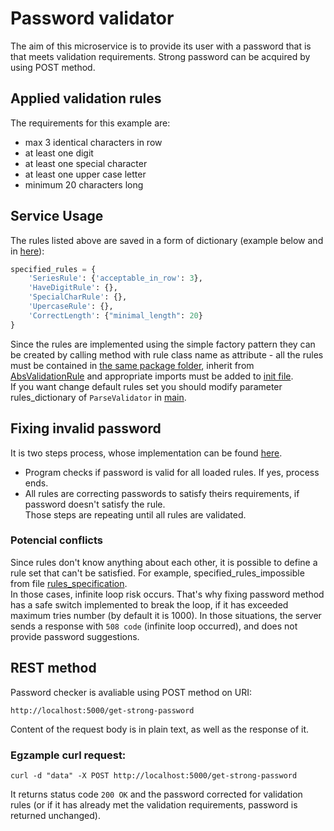 # Password validator
The aim of this microservice is to provide its user with a password that is that meets validation requirements. Strong password can be acquired by using POST method.

## Applied validation rules
The requirements for this example are:
- max 3 identical characters in row
- at least one digit
- at least one special character
- at least one upper case letter
- minimum 20 characters long

## Service Usage
The rules listed above are saved in a form of dictionary (example below and in [here](rules_specification.py)):
```python
specified_rules = {
    'SeriesRule': {'acceptable_in_row': 3},
    'HaveDigitRule': {},
    'SpecialCharRule': {},
    'UpercaseRule': {},
    'CorrectLength': {"minimal_length": 20}
}
```
Since the rules are implemented using the simple factory pattern they can be created by calling method with rule class name as attribute - all the rules must be contained in [the same package folder](validation_rules), inherit from [AbsValidationRule](validation_rules/rule_abs.py) and appropriate imports must be added to [init file](validation_rules/__init__.py).  
If you want change default rules set you should modify parameter rules_dictionary of `ParseValidator` in [main](__main__.py#9).

## Fixing invalid password
It is two steps process, whose implementation can be found [here](validator.py).  
- Program checks if password is valid for all loaded rules. If yes, process ends.
- All rules are correcting passwords to satisfy theirs requirements, if password doesn't satisfy the rule.  
Those steps are repeating until all rules are validated.  
 
 ### Potencial conflicts
 Since rules don't know anything about each other, it is possible to define a rule set that can't be satisfied. For example, specified_rules_impossible from file [rules_specification](rules_specification.py).  
 In those cases, infinite loop risk occurs. That's why fixing password method has a safe switch implemented to break the loop, if it has exceeded maximum tries number (by default it is 1000). In those situations, the server sends a response with `508 code` (infinite loop occurred), and does not provide password suggestions.

## REST method
Password checker is avaliable using POST method on URI:
```
http://localhost:5000/get-strong-password
```
Content of the request body is in plain text, as well as the response of it.

### Egzample curl request:
```
curl -d "data" -X POST http://localhost:5000/get-strong-password
```
It returns status code `200 OK` and the password corrected for validation rules (or if it has already met the validation requirements, password is returned unchanged).
